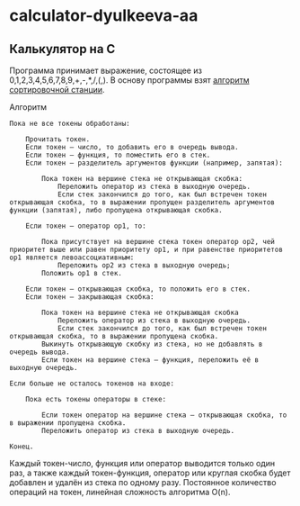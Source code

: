 # calculator-dyulkeeva-aa
## Калькулятор на С
Программа принимает выражение, состоящее из 0,1,2,3,4,5,6,7,8,9,+,-,*,/,(,).
В основу программы взят [алгоритм сортировочной станции](https://en.wikipedia.org/wiki/Shunting_yard_algorithm).

Алгоритм

    Пока не все токены обработаны:

        Прочитать токен.
        Если токен — число, то добавить его в очередь вывода.
        Если токен — функция, то поместить его в стек.
        Если токен — разделитель аргументов функции (например, запятая):

            Пока токен на вершине стека не открывающая скобка:
                Переложить оператор из стека в выходную очередь.
                Если стек закончился до того, как был встречен токен открывающая скобка, то в выражении пропущен разделитель аргументов функции (запятая), либо пропущена открывающая скобка.

        Если токен — оператор op1, то:

            Пока присутствует на вершине стека токен оператор op2, чей приоритет выше или равен приоритету op1, и при равенстве приоритетов op1 является левоассоциативным:
                Переложить op2 из стека в выходную очередь;
            Положить op1 в стек.

        Если токен — открывающая скобка, то положить его в стек.
        Если токен — закрывающая скобка:

            Пока токен на вершине стека не открывающая скобка
                Переложить оператор из стека в выходную очередь.
                Если стек закончился до того, как был встречен токен открывающая скобка, то в выражении пропущена скобка.
            Выкинуть открывающую скобку из стека, но не добавлять в очередь вывода.
            Если токен на вершине стека — функция, переложить её в выходную очередь.

    Если больше не осталось токенов на входе:

        Пока есть токены операторы в стеке:

            Если токен оператор на вершине стека — открывающая скобка, то в выражении пропущена скобка.
            Переложить оператор из стека в выходную очередь.

    Конец.

Каждый токен-число, функция или оператор выводится только один раз, а также каждый токен-функция, оператор или круглая скобка будет добавлен и удалён из стека по одному разу. Постоянное количество операций на токен, линейная сложность алгоритма O(n). 
